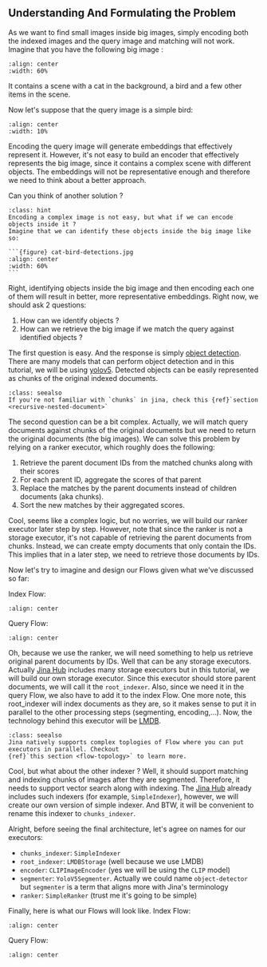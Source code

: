 ## Understanding And Formulating the Problem
As we want to find small images inside big images, simply encoding both the indexed images and the query image and 
matching will not work. Imagine that you have the following big image :

```{figure} cat-bird.jpg
:align: center
:width: 60%
```

It contains a scene with a cat in the background, a bird and a few other items in the scene.

Now let's suppose that the query image is a simple bird:

```{figure} bird.jpg
:align: center
:width: 10%
```

Encoding the query image will generate embeddings that effectively represent it. However, it's not easy to build an 
encoder that effectively represents the big image, since it contains a complex scene with different objects. 
The embeddings will not be representative enough and therefore we need to think about a better approach.

Can you think of another solution ?

````{admonition} Hint
:class: hint
Encoding a complex image is not easy, but what if we can encode objects inside it ?
Imagine that we can identify these objects inside the big image like so:

```{figure} cat-bird-detections.jpg
:align: center
:width: 60%
```
````

Right, identifying objects inside the big image and then encoding each one of them will result in better, more 
representative embeddings.
Right now, we should ask 2 questions:
1. How can we identify objects ?
2. How can we retrieve the big image if we match the query against identified objects ?


The first question is easy. And the response is simply [object detection](https://en.wikipedia.org/wiki/Object_detection).
There are many models that can perform object detection and in this tutorial, we will be using [yolov5](https://github.com/ultralytics/yolov5).
Detected objects can be easily represented as chunks of the original indexed documents.

```{admonition} See Also
:class: seealso
If you're not familiar with `chunks` in jina, check this {ref}`section <recursive-nested-document>`
```

The second question can be a bit complex. Actually, we will match query documents against chunks of the original 
documents but we need to return the original documents (the big images). We can solve this problem by relying on a 
ranker executor, which roughly does the following:
1. Retrieve the parent document IDs from the matched chunks along with their scores
2. For each parent ID, aggregate the scores of that parent
3. Replace the matches by the parent documents instead of children documents (aka chunks).
4. Sort the new matches by their aggregated scores.

Cool, seems like a complex logic, but no worries, we will build our ranker executor later step by step. However, note 
that since the ranker is not a storage executor, it's not capable of retrieving the parent documents from chunks. 
Instead, we can create empty documents that only contain the IDs. This implies that in a later step, we need to 
retrieve those documents by IDs.

Now let's try to imagine and design our Flows given what we've discussed so far:

Index Flow:

```{figure} index_flow_brainstorming.svg
:align: center
```

Query Flow:

```{figure} query_flow_brainstorming.svg
:align: center
```

Oh, because we use the ranker, we will need something to help us retrieve original parent documents by IDs.
Well that can be any storage executors. Actually [Jina Hub](https://hub.jina.ai) includes many storage executors but in this 
tutorial, we will build our own storage executor. Since this executor should store parent documents, we will call it 
the `root_indexer`. Also, since we need it in the query Flow, we also have to add it to the index Flow. One more note, 
this root_indexer will index documents as they are, so it makes sense to put it in parallel to the other processing 
steps (segmenting, encoding,...).
Now, the technology behind this executor will be [LMDB](https://en.wikipedia.org/wiki/Lightning_Memory-Mapped_Database).

```{admonition} See Also
:class: seealso
Jina natively supports complex toplogies of Flow where you can put executors in parallel. Checkout 
{ref}`this section <flow-topology>` to learn more.
```

Cool, but what about the other indexer ? Well, it should support matching and indexing chunks of images after they are 
segmented. Therefore, it needs to support vector search along with indexing. The [Jina Hub](https://hub.jina.ai) already 
includes such indexers (for example, `SimpleIndexer`), however, we will create our own version of simple indexer. And 
BTW, it will be convenient to rename this indexer to `chunks_indexer`.

Alright, before seeing the final architecture, let's agree on names for our executors:
* `chunks_indexer`: `SimpleIndexer`
* `root_indexer`: `LMDBStorage` (well because we use LMDB)
* `encoder`: `CLIPImageEncoder` (yes we will be using the `CLIP` model)
* `segmenter`: `YoloV5Segmenter`. Actually we could name `object-detector` but `segmenter` is a term that aligns 
more with Jina's terminology
* `ranker`: `SimpleRanker` (trust me it's going to be simple)

Finally, here is what our Flows will look like.
Index Flow:

```{figure} index_flow.svg
:align: center
```

Query Flow:

```{figure} query_flow.svg
:align: center
```

